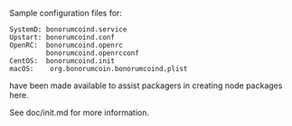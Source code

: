 Sample configuration files for:
```
SystemD: bonorumcoind.service
Upstart: bonorumcoind.conf
OpenRC:  bonorumcoind.openrc
         bonorumcoind.openrcconf
CentOS:  bonorumcoind.init
macOS:    org.bonorumcoin.bonorumcoind.plist
```
have been made available to assist packagers in creating node packages here.

See doc/init.md for more information.
